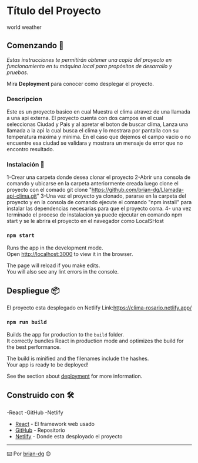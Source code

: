 
# Título del Proyecto
world weather

## Comenzando 🚀

_Estas instrucciones te permitirán obtener una copia del proyecto en funcionamiento en tu máquina local para propósitos de desarrollo y pruebas._

Mira **Deployment** para conocer como desplegar el proyecto.

### Descripcion
Este es un proyecto basico en cual Muestra el clima atravez de una llamada a una api externa.
El proyecto cuenta con dos campos en el cual seleccionas Ciudad y Pais y al apretar el boton de buscar clima, 
Lanza una llamada a la api la cual busca el clima y lo mostrara por pantalla con su temperatura maxima y minima.
En el caso que dejemos el campo vacio o no encuentre esa ciudad se validara y mostrara un mensaje de error que no encontro resultado.

### Instalación 🔧
1-Crear una carpeta donde desea clonar el proyecto
2-Abrir una consola de comando y ubicarse en la carpeta anteriormente creada luego clone el proyecto con el comado git clone "https://github.com/brian-dg/Llamada-api-clima.git"
3-Una vez el proyecto ya clonado, pararse en la carpeta del proyecto y en la consola de comando ejecute el comando "npm install" para instalar las dependencias necesarias para que el proyecto corra.
4- una vez terminado el proceso de instalacion ya puede ejecutar en comando npm start y se le abrira el proyecto en el navegador como LocalSHost

### `npm start`

Runs the app in the development mode.\
Open [http://localhost:3000](http://localhost:3000) to view it in the browser.

The page will reload if you make edits.\
You will also see any lint errors in the console.

## Despliegue 📦
El proyecto esta desplegado en Netlify
Link:https://clima-rosario.netlify.app/


### `npm run build`

Builds the app for production to the `build` folder.\
It correctly bundles React in production mode and optimizes the build for the best performance.

The build is minified and the filenames include the hashes.\
Your app is ready to be deployed!

See the section about [deployment](https://facebook.github.io/create-react-app/docs/deployment) for more information.


## Construido con 🛠️
-React
-GitHub
-Netlify

* [React](https://es.reactjs.org/) - El framework web usado
* [GitHub](https://github.com) - Repositorio
* [Netlify](https://www.netlify.com) - Donde esta desployado el proyecto

---
⌨️ Por [brian-dg](https://github.com/brian-dg) 😊

